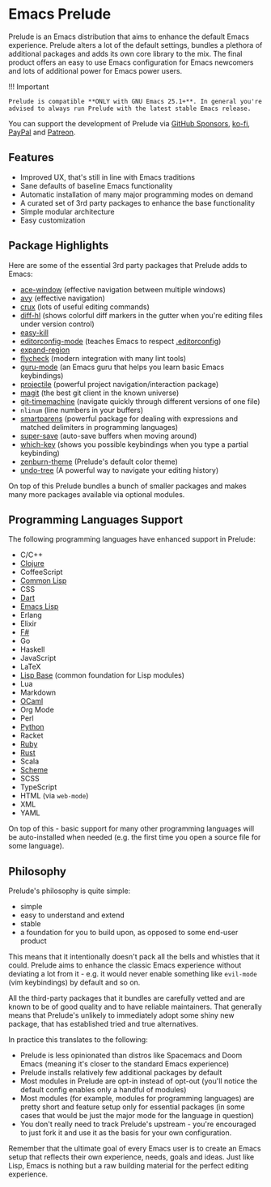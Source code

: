 # Emacs Prelude

Prelude is an Emacs distribution that aims to enhance the default
Emacs experience.  Prelude alters a lot of the default settings,
bundles a plethora of additional packages and adds its own core
library to the mix. The final product offers an easy to use Emacs
configuration for Emacs newcomers and lots of additional power for
Emacs power users.

!!! Important

    Prelude is compatible **ONLY with GNU Emacs 25.1+**. In general you're
    advised to always run Prelude with the latest stable Emacs release.

You can support the development of Prelude via
[GitHub Sponsors](https://github.com/sponsors/bbatsov),
[ko-fi](https://www.ko-fi.com/bbatsov),
[PayPal](https://www.paypal.me/bbatsov) and
[Patreon](https://www.patreon.com/bbatsov).

## Features

* Improved UX, that's still in line with Emacs traditions
* Sane defaults of baseline Emacs functionality
* Automatic installation of many major programming modes on demand
* A curated set of 3rd party packages to enhance the base functionality
* Simple modular architecture
* Easy customization

## Package Highlights

Here are some of the essential 3rd party packages that Prelude adds to Emacs:

* [ace-window](https://github.com/abo-abo/ace-window)
  (effective navigation between multiple windows)
* [avy](https://github.com/abo-abo/avy)
  (effective navigation)
* [crux](https://github.com/bbatsov/crux)
  (lots of useful editing commands)
* [diff-hl](https://github.com/dgutov/diff-hl)
  (shows colorful diff markers in the gutter when you're editing files
  under version control)
* [easy-kill](https://github.com/leoliu/easy-kill)
* [editorconfig-mode](https://github.com/editorconfig/editorconfig-emacs)
  (teaches Emacs to respect [.editorconfig](https://editorconfig.org/))
* [expand-region](https://github.com/magnars/expand-region.el)
* [flycheck](https://www.flycheck.org/)
  (modern integration with many lint tools)
* [guru-mode](https://github.com/bbatsov/guru-mode)
  (an Emacs guru that helps you learn basic Emacs keybindings)
* [projectile](https://github.com/bbatsov/projectile)
  (powerful project navigation/interaction package)
* [magit](https://magit.vc/)
  (the best git client in the known universe)
* [git-timemachine](https://gitlab.com/pidu/git-timemachine)
  (navigate quickly through different versions of one file)
* `nlinum`
  (line numbers in your buffers)
* [smartparens](https://github.com/Fuco1/smartparens)
  (powerful package for dealing with expressions and matched
  delimiters in programming languages)
* [super-save](https://github.com/bbatsov/super-save)
  (auto-save buffers when moving around)
* [which-key](https://github.com/justbur/emacs-which-key)
  (shows you possible keybindings when you type a partial keybinding)
* [zenburn-theme](https://github.com/bbatsov/zenburn-emacs)
  (Prelude's default color theme)
* [undo-tree](https://elpa.gnu.org/packages/undo-tree.html)
  (A powerful way to navigate your editing history)

On top of this Prelude bundles a bunch of smaller packages and makes
many more packages available via optional modules.

## Programming Languages Support

The following programming languages have enhanced support in Prelude:

- C/C++
- [Clojure](modules/clojure.md)
- CoffeeScript
- [Common Lisp](modules/common_lisp.md)
- CSS
- [Dart](modules/dart.md)
- [Emacs Lisp](modules/emacs_lisp.md)
- Erlang
- Elixir
- [F#](modules/fsharp.md)
- Go
- Haskell
- JavaScript
- LaTeX
- [Lisp Base](modules/lisp.md) (common foundation for Lisp modules)
- Lua
- Markdown
- [OCaml](modules/ocaml.md)
- Org Mode
- Perl
- [Python](modules/python.md)
- Racket
- [Ruby](modules/ruby.md)
- [Rust](modules/rust.md)
- Scala
- [Scheme](modules/scheme.md)
- SCSS
- TypeScript
- HTML (via `web-mode`)
- XML
- YAML

On top of this - basic support for many other programming languages
will be auto-installed when needed (e.g. the first time you open a
source file for some language).

## Philosophy

Prelude's philosophy is quite simple:

* simple
* easy to understand and extend
* stable
* a foundation for you to build upon, as opposed to some end-user product

This means that it intentionally doesn't pack all the bells and
whistles that it could.  Prelude aims to enhance the classic Emacs
experience without deviating a lot from it - e.g.  it would never
enable something like `evil-mode` (vim keybindings) by default and so
on.

All the third-party packages that it bundles are carefully vetted and
are known to be of good quality and to have reliable maintainers. That
generally means that Prelude's unlikely to immediately adopt some
shiny new package, that has established tried and true alternatives.

In practice this translates to the following:

* Prelude is less opinionated than distros like Spacemacs and Doom
  Emacs (meaning it's closer to the standard Emacs experience)
* Prelude installs relatively few additional packages by default
* Most modules in Prelude are opt-in instead of opt-out (you'll notice
  the default config enables only a handful of modules)
* Most modules (for example, modules for programming languages) are
  pretty short and feature setup only for essential packages (in some
  cases that would be just the major mode for the language in
  question)
* You don't really need to track Prelude's upstream - you're
  encouraged to just fork it and use it as the basis for your own
  configuration.

Remember that the ultimate goal of every Emacs user is to create an
Emacs setup that reflects their own experience, needs, goals and
ideas. Just like Lisp, Emacs is nothing but a raw building material
for the perfect editing experience.
